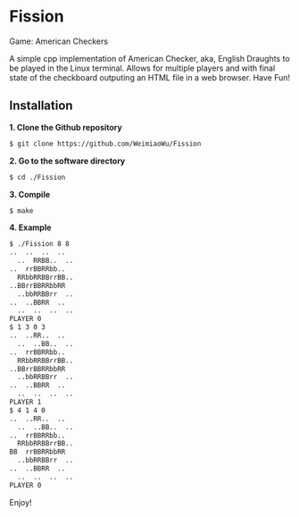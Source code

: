 # Fission
Game: American Checkers 

A simple cpp implementation of American Checker, aka, English Draughts to be played in the Linux terminal. Allows for multiple players and with final state of the checkboard outputing an HTML file in a web browser. Have Fun! 

## Installation
**1. Clone the Github repository**
```bash
$ git clone https://github.com/WeimiaoWu/Fission
```

**2. Go to the software directory**
```bash
$ cd ./Fission
```

**3. Compile**
```bash
$ make
```

**4. Example**
```bash
$ ./Fission 8 8
..  ..  ..  ..
  ..  RRBB..  ..
..  rrBBRRbb..
  RRbbRRBBrrBB..
..BBrrBBRRbbRR
  ..bbRRBBrr  ..
..  ..BBRR  ..
  ..  ..  ..  ..
PLAYER 0
$ 1 3 0 3
..  ..RR..  ..
  ..  ..BB..  ..
..  rrBBRRbb..
  RRbbRRBBrrBB..
..BBrrBBRRbbRR
  ..bbRRBBrr  ..
..  ..BBRR  ..
  ..  ..  ..  ..
PLAYER 1
$ 4 1 4 0
..  ..RR..  ..
  ..  ..BB..  ..
..  rrBBRRbb..
  RRbbRRBBrrBB..
BB  rrBBRRbbRR
  ..bbRRBBrr  ..
..  ..BBRR  ..
  ..  ..  ..  ..
PLAYER 0
```


Enjoy!
